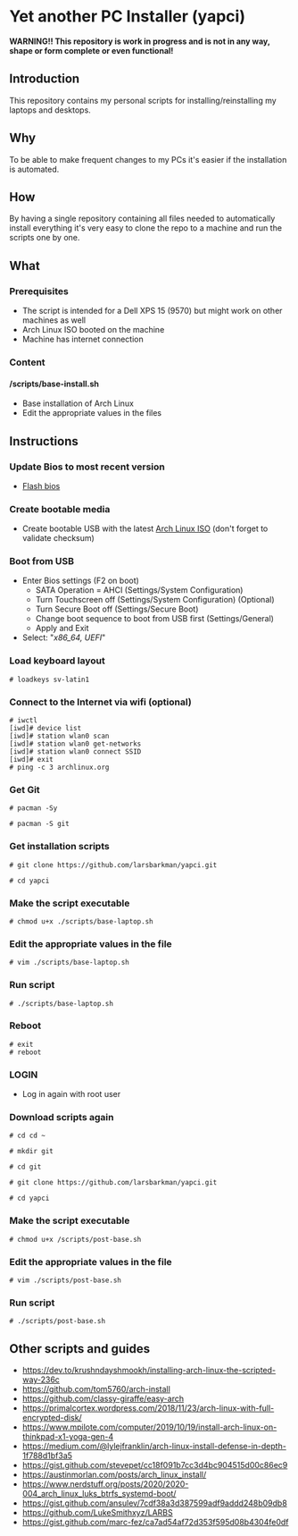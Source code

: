 # Yet another PC Installer (yapci)

**WARNING!! This repository is work in progress and is not in any way, shape or form complete or even functional!**

## Introduction
This repository contains my personal scripts for installing/reinstalling my laptops and desktops.

## Why
To be able to make frequent changes to my PCs it's easier if the installation is automated. 

## How
By having a single repository containing all files needed to automatically install everything it's very easy to clone the repo to a machine and run the scripts one by one.

## What
### Prerequisites
- The script is intended for a Dell XPS 15 (9570) but might work on other machines as well
- Arch Linux ISO booted on the machine
- Machine has internet connection

### Content
#### /scripts/base-install.sh
- Base installation of Arch Linux
- Edit the appropriate values in the files

## Instructions
### Update Bios to most recent version
- [Flash bios](https://www.dell.com/support/article/ca/en/cadhs1/sln171755/updating-the-dell-bios-in-linux-and-ubuntu-environments)

### Create bootable media
- Create bootable USB with the latest [Arch Linux ISO](https://www.archlinux.org/download/) (don't forget to validate checksum)

### Boot from USB
- Enter Bios settings (F2 on boot)
  - SATA Operation = AHCI (Settings/System Configuration)
  - Turn Touchscreen off (Settings/System Configuration) (Optional)
  - Turn Secure Boot off (Settings/Secure Boot)    
  - Change boot sequence to boot from USB first (Settings/General)
  - Apply and Exit
- Select: "*x86_64, UEFI*"

### Load keyboard layout
`# loadkeys sv-latin1`  

### Connect to the Internet via wifi (optional)
`# iwctl`  
`[iwd]# device list`  
`[iwd]# station wlan0 scan`  
`[iwd]# station wlan0 get-networks`  
`[iwd]# station wlan0 connect SSID`  
`[iwd]# exit`  
`# ping -c 3 archlinux.org`  

### Get Git
`# pacman -Sy`  

`# pacman -S git`  

### Get installation scripts
`# git clone https://github.com/larsbarkman/yapci.git`  

`# cd yapci`  

### Make the script executable
`# chmod u+x ./scripts/base-laptop.sh`  

### Edit the appropriate values in the file 

`# vim ./scripts/base-laptop.sh` 

### Run script 

`# ./scripts/base-laptop.sh` 

### Reboot
`# exit`  
`# reboot`  

### LOGIN
- Log in again with root user

### Download scripts again
`# cd cd ~`  

`# mkdir git`  

`# cd git`  

`# git clone https://github.com/larsbarkman/yapci.git`  

`# cd yapci`  

### Make the script executable

`# chmod u+x /scripts/post-base.sh`  

### Edit the appropriate values in the file 

`# vim ./scripts/post-base.sh`  

### Run script

`# ./scripts/post-base.sh` 

## Other scripts and guides
- https://dev.to/krushndayshmookh/installing-arch-linux-the-scripted-way-236c
- https://github.com/tom5760/arch-install
- https://github.com/classy-giraffe/easy-arch
- https://primalcortex.wordpress.com/2018/11/23/arch-linux-with-full-encrypted-disk/
- https://www.mpilote.com/computer/2019/10/19/install-arch-linux-on-thinkpad-x1-yoga-gen-4
- https://medium.com/@lylejfranklin/arch-linux-install-defense-in-depth-1f788d1bf3a5
- https://gist.github.com/stevepet/cc18f091b7cc3d4bc904515d00c86ec9
- https://austinmorlan.com/posts/arch_linux_install/
- https://www.nerdstuff.org/posts/2020/2020-004_arch_linux_luks_btrfs_systemd-boot/
- https://gist.github.com/ansulev/7cdf38a3d387599adf9addd248b09db8
- https://github.com/LukeSmithxyz/LARBS
- https://gist.github.com/marc-fez/ca7ad54af72d353f595d08b4304fe0df
